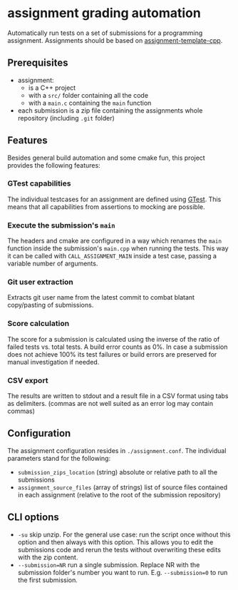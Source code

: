 # assignment grading automation

Automatically run tests on a set of submissions for a programming assignment. Assignments should be based on [assignment-template-cpp](https://github.com/themmj/assignment-template-cpp).

## Prerequisites

- assignment:
   - is a C++ project
   - with a `src/` folder containing all the code
   - with a `main.c` containing the `main` function  
- each submission is a zip file containing the assignments whole repository (including `.git` folder)

## Features

Besides general build automation and some cmake fun, this project provides the following features:

### GTest capabilities

The individual testcases for an assignment are defined using [GTest](https://github.com/google/googletest). This means that all capabilities from assertions to mocking are possible.

### Execute the submission's `main`

The headers and cmake are configured in a way which renames the `main` function inside the submission's `main.cpp` when running the tests. This way it can be called with `CALL_ASSIGNMENT_MAIN` inside a test case, passing a variable number of arguments.

### Git user extraction

Extracts git user name from the latest commit to combat blatant copy/pasting of submissions.

### Score calculation

The score for a submission is calculated using the inverse of the ratio of failed tests vs. total tests.
A build error counts as 0%. In case a submission does not achieve 100% its test failures or build errors are preserved for manual investigation if needed.

### CSV export

The results are written to stdout and a result file in a CSV format using tabs as delimiters. (commas are not well suited as an error log may contain commas)

## Configuration

The assignment configuration resides in `./assignment.conf`. The individual parameters stand for the following:

- `submission_zips_location` (string) absolute or relative path to all the submissions
- `assignment_source_files` (array of strings) list of source files contained in each assignment (relative to the root of the submission repository)

## CLI options

- `-su` skip unzip. For the general use case: run the script once without this option and then always with this option. This allows you to edit the submissions code and rerun the tests without overwriting these edits with the zip content.
- `--submission=NR` run a single submission. Replace NR with the submission folder's number you want to run. E.g. `--submission=0` to run the first submission.
